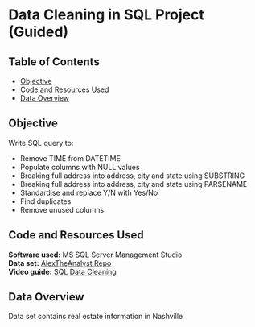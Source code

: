 # Data Cleaning in SQL Project (Guided)

## Table of Contents

- [Objective](#objective)
- [Code and Resources Used](#code-and-resources-used)
- [Data Overview](#data-overview)

## Objective

Write SQL query to:  
- Remove TIME from DATETIME
- Populate columns with NULL values
- Breaking full address into address, city and state using SUBSTRING
- Breaking full address into address, city and state using PARSENAME
- Standardise and replace Y/N with Yes/No
- Find duplicates
- Remove unused columns

## Code and Resources Used

**Software used:** MS SQL Server Management Studio  
**Data set:** [AlexTheAnalyst Repo](https://github.com/AlexTheAnalyst/PortfolioProjects)  
**Video guide:** [SQL Data Cleaning](https://youtu.be/8rO7ztF4NtU)

## Data Overview

Data set contains real estate information in Nashville
